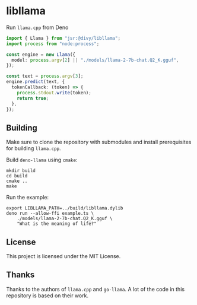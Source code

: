 # libllama

Run `llama.cpp` from Deno

```typescript
import { Llama } from "jsr:@divy/libllama";
import process from "node:process";

const engine = new Llama({
  model: process.argv[2] || "./models/llama-2-7b-chat.Q2_K.gguf",
});

const text = process.argv[3];
engine.predict(text, {
  tokenCallback: (token) => {
    process.stdout.write(token);
    return true;
  },
});
```

## Building

Make sure to clone the repository with submodules and install prerequisites for building `llama.cpp`.

Build `deno-llama` using `cmake`:
```
mkdir build
cd build
cmake ..
make
```

Run the example:
```
export LIBLLAMA_PATH=../build/libllama.dylib
deno run --allow-ffi example.ts \
    ./models/llama-2-7b-chat.Q2_K.gguf \
    "What is the meaning of life?"
```

## License

This project is licensed under the MIT License.

## Thanks

Thanks to the authors of `llama.cpp` and `go-llama`. A lot of the code in this repository is based on their work.
